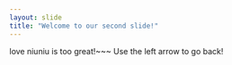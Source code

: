 ```yaml
---
layout: slide
title: "Welcome to our second slide!"
---
```

love niuniu is too great!~~~
Use the left arrow to go back!
